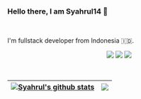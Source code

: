 ### Hello there, I am Syahrul14 👋

<br />

I'm fullstack developer from Indonesia 🇮🇩. 

<p align="center">
<a href="#"><img src="https://img.shields.io/badge/GitHub-100000?style=for-the-badge&logo=github&logoColor=white" /></a>
<a href="#"><img src="https://img.shields.io/badge/LinkedIn-0077B5?style=for-the-badge&logo=linkedin&logoColor=white" /></a>
<a href="#"><img src="https://img.shields.io/badge/Instagram-E4405F?style=for-the-badge&logo=instagram&logoColor=white" /></a>
</p>

<br />

| <a href="https://github.com/Syahrul14"><img align="center" src="https://github-readme-stats.vercel.app/api?username=Syahrul14&show_icons=true&include_all_commits=true&theme=buefy&hide_border=true" alt="Syahrul's github stats" /></a> | <a href="https://github.com/Syahrul14"><img align="center" src="https://github-readme-stats.vercel.app/api/top-langs/?username=Syahrul14&layout=compact&theme=buefy&hide_border=true" /></a> |
| ------------- | ------------- |
